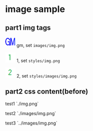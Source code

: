 # image sample

## part1 img tags

![GM](images/img.png) gm, set `images/img.png`

![1](styles/img.png) 1, set `styles/img.png`

![2](styles/images/img.png) 2, set `styles/images/img.png`

## part2 css content(before)

<p class="test1">test1 `./img.png`         </p>

<p class="test2">test2 `./images/img.png`  </p>

<p class="test3">test3 `../images/img.png` </p>
